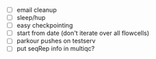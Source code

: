  - [ ] email cleanup
 - [ ] sleep/hup
 - [ ] easy checkpointing
 - [ ] start from date (don't iterate over all flowcells)
 - [ ] parkour pushes on testserv
 - [ ] put seqRep info in multiqc?
